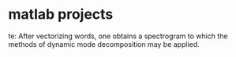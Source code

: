 # matlab projects

te: After vectorizing words, one obtains a spectrogram to which the methods of dynamic mode decomposition may be applied.

